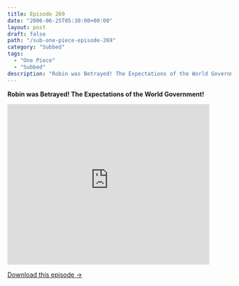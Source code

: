 ```yaml
---
title: Episode 269
date: "2006-06-25T05:30:00+00:00"
layout: post
draft: false
path: "/sub-one-piece-episode-269"
category: "Subbed"
tags:
  - "One Piece"
  - "Subbed"
description: "Robin was Betrayed! The Expectations of the World Government!"
---
```


**Robin was Betrayed! The Expectations of the World Government!**

<iframe width="640" height="360" src="https://www.rapidvideo.com/e/FXQHGCT6U5" frameborder="0" marginwidth=0 marginheight=0 scrolling=no allowfullscreen style="max-width:90%;"></iframe>

<a href="http://ouo.io/qs/eCodkFEQ?s=https://www.rapidvideo.com/d/FXQHGCT6U5" class="styled_a">Download this episode →</a>

